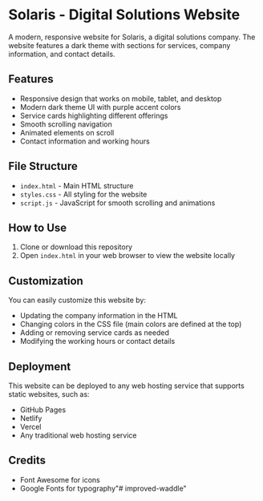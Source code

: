 # Solaris - Digital Solutions Website

A modern, responsive website for Solaris, a digital solutions company. The website features a dark theme with sections for services, company information, and contact details.

## Features

- Responsive design that works on mobile, tablet, and desktop
- Modern dark theme UI with purple accent colors
- Service cards highlighting different offerings
- Smooth scrolling navigation
- Animated elements on scroll
- Contact information and working hours

## File Structure

- `index.html` - Main HTML structure
- `styles.css` - All styling for the website
- `script.js` - JavaScript for smooth scrolling and animations

## How to Use

1. Clone or download this repository
2. Open `index.html` in your web browser to view the website locally

## Customization

You can easily customize this website by:

- Updating the company information in the HTML
- Changing colors in the CSS file (main colors are defined at the top)
- Adding or removing service cards as needed
- Modifying the working hours or contact details

## Deployment

This website can be deployed to any web hosting service that supports static websites, such as:

- GitHub Pages
- Netlify
- Vercel
- Any traditional web hosting service

## Credits

- Font Awesome for icons
- Google Fonts for typography"# improved-waddle" 
